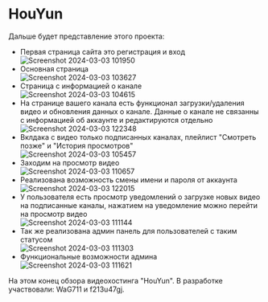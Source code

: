 # HouYun
Дальше будет представление этого проекта:
- Первая страница сайта это регистрация и вход  
![Screenshot 2024-03-03 101950](https://github.com/WaG711/HouYun/assets/137266836/005130bf-b710-4d06-97b1-597953a1125d)
- Основная страница  
![Screenshot 2024-03-03 103627](https://github.com/WaG711/HouYun/assets/137266836/62cfc495-f688-4f0d-9b0e-3289e76b5477)
- Страница с информацией о канале  
![Screenshot 2024-03-03 104615](https://github.com/WaG711/HouYun/assets/137266836/bbb3cd97-932c-4d53-bcc8-647fd23efe06)
- На странице вашего канала есть функционал загрузки/удаления видео и обновления данных о канале. Данные о канале не связанны с информацией об аккаунте и редактируются отдельно  
![Screenshot 2024-03-03 122348](https://github.com/WaG711/HouYun/assets/137266836/aa93cb79-39b1-4941-a4b9-2b4989059e8a)
- Вклдака с видео только подписанных каналах, плейлист "Смотреть позже" и "История просмотров"  
![Screenshot 2024-03-03 105457](https://github.com/WaG711/HouYun/assets/137266836/3a1234ec-8f24-4484-9de3-cd282aba9d05)
 - Заходим на просмотр видео  
![Screenshot 2024-03-03 110657](https://github.com/WaG711/HouYun/assets/137266836/b84a0b49-a703-4771-9375-fc27c076caac)
- Реализована возможность смены имени и пароля от аккаунта  
![Screenshot 2024-03-03 122015](https://github.com/WaG711/HouYun/assets/137266836/83a3642d-68c9-412c-915d-c53db7b29baa)
- У пользователя есть просмотр уведомлений о загрузке новых видео на подписанные каналы, нажатием на уведомление можно перейти на просмотр видео  
![Screenshot 2024-03-03 111144](https://github.com/WaG711/HouYun/assets/137266836/15749bde-7ab3-4db3-8e75-5b9776c8d5be)
- Так же реализована админ панель для пользователей с таким статусом  
![Screenshot 2024-03-03 111303](https://github.com/WaG711/HouYun/assets/137266836/aecdd335-715d-4cda-b048-3cfc462e8d72)
- Функциональные возможности админа  
![Screenshot 2024-03-03 111621](https://github.com/WaG711/HouYun/assets/137266836/b589ee8b-c56e-4431-8242-dbfe5562dd74)

На этом конец обзора видеохостинга "HouYun". В разработке участвовали: WaG711 и f213u47gj.
